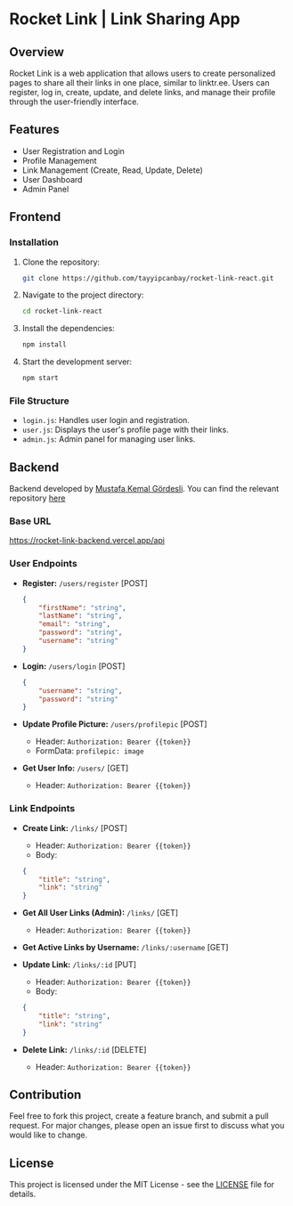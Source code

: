 # Rocket Link | Link Sharing App

## Overview

Rocket Link is a web application that allows users to create personalized pages to share all their links in one place, similar to linktr.ee. Users can register, log in, create, update, and delete links, and manage their profile through the user-friendly interface.

## Features

- User Registration and Login
- Profile Management
- Link Management (Create, Read, Update, Delete)
- User Dashboard
- Admin Panel

## Frontend

### Installation

1. Clone the repository:
    ```bash
    git clone https://github.com/tayyipcanbay/rocket-link-react.git
    ```
2. Navigate to the project directory:
    ```bash
    cd rocket-link-react
    ```
3. Install the dependencies:
    ```bash
    npm install
    ```
4. Start the development server:
    ```bash
    npm start
    ```

### File Structure

- `login.js`: Handles user login and registration.
- `user.js`: Displays the user's profile page with their links.
- `admin.js`: Admin panel for managing user links.

## Backend
Backend developed by [Mustafa Kemal Gördesli](https://github.com/mustafakemalgordesli). You can find the relevant repository [here](https://github.com/mustafakemalgordesli/rocket-link-backend)
### Base URL

https://rocket-link-backend.vercel.app/api


### User Endpoints

- **Register:** `/users/register` [POST]
    ```json
    {
        "firstName": "string",
        "lastName": "string",
        "email": "string",
        "password": "string",
        "username": "string"
    }
    ```

- **Login:** `/users/login` [POST]
    ```json
    {
        "username": "string",
        "password": "string"
    }
    ```

- **Update Profile Picture:** `/users/profilepic` [POST]
    - Header: `Authorization: Bearer {{token}}`
    - FormData: `profilepic: image`

- **Get User Info:** `/users/` [GET]
    - Header: `Authorization: Bearer {{token}}`

### Link Endpoints

- **Create Link:** `/links/` [POST]
    - Header: `Authorization: Bearer {{token}}`
    - Body:
    ```json
    {
        "title": "string",
        "link": "string"
    }
    ```

- **Get All User Links (Admin):** `/links/` [GET]
    - Header: `Authorization: Bearer {{token}}`

- **Get Active Links by Username:** `/links/:username` [GET]

- **Update Link:** `/links/:id` [PUT]
    - Header: `Authorization: Bearer {{token}}`
    - Body:
    ```json
    {
        "title": "string",
        "link": "string"
    }
    ```

- **Delete Link:** `/links/:id` [DELETE]
    - Header: `Authorization: Bearer {{token}}`

## Contribution

Feel free to fork this project, create a feature branch, and submit a pull request. For major changes, please open an issue first to discuss what you would like to change.

## License

This project is licensed under the MIT License - see the [LICENSE](LICENSE) file for details.
